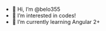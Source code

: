 - 👋 Hi, I’m @belo355
- 👀 I’m interested in codes! 
- 🌱 I’m currently learning Angular 2+ 

<!---
belo355/belo355 is a ✨ special ✨ repository because its `README.md` (this file) appears on your GitHub profile.
You can click the Preview link to take a look at your changes.
--->
